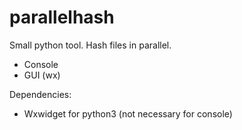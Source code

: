 # parallelhash

Small python tool.
Hash files in parallel.

* Console
* GUI (wx)

Dependencies:
* Wxwidget for python3 (not necessary for console)
